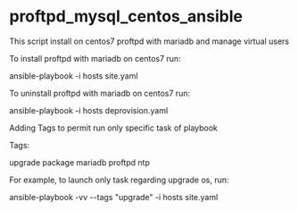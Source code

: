 # proftpd_mysql_centos_ansible


This script install on centos7 proftpd with mariadb and manage virtual users


To install proftpd with mariadb on centos7 run:

ansible-playbook -i hosts site.yaml

To uninstall proftpd with mariadb on centos7 run:

ansible-playbook -i hosts deprovision.yaml

Adding Tags to permit run only specific task of playbook

Tags:

upgrade
package
mariadb
proftpd
ntp

For example, to launch only task regarding upgrade os, run:
 
ansible-playbook -vv --tags "upgrade" -i hosts site.yaml
